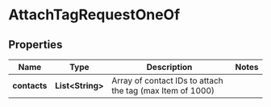 

# AttachTagRequestOneOf

## Properties

Name | Type | Description | Notes
------------ | ------------- | ------------- | -------------
**contacts** | **List&lt;String&gt;** | Array of contact IDs to attach the tag (max Item of 1000) | 



